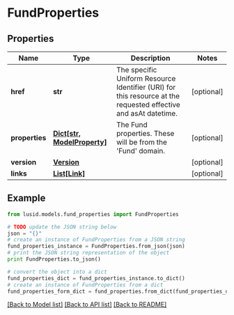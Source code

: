 # FundProperties


## Properties
Name | Type | Description | Notes
------------ | ------------- | ------------- | -------------
**href** | **str** | The specific Uniform Resource Identifier (URI) for this resource at the requested effective and asAt datetime. | [optional] 
**properties** | [**Dict[str, ModelProperty]**](ModelProperty.md) | The Fund properties. These will be from the &#39;Fund&#39; domain. | [optional] 
**version** | [**Version**](Version.md) |  | [optional] 
**links** | [**List[Link]**](Link.md) |  | [optional] 

## Example

```python
from lusid.models.fund_properties import FundProperties

# TODO update the JSON string below
json = "{}"
# create an instance of FundProperties from a JSON string
fund_properties_instance = FundProperties.from_json(json)
# print the JSON string representation of the object
print FundProperties.to_json()

# convert the object into a dict
fund_properties_dict = fund_properties_instance.to_dict()
# create an instance of FundProperties from a dict
fund_properties_form_dict = fund_properties.from_dict(fund_properties_dict)
```
[[Back to Model list]](../README.md#documentation-for-models) [[Back to API list]](../README.md#documentation-for-api-endpoints) [[Back to README]](../README.md)


